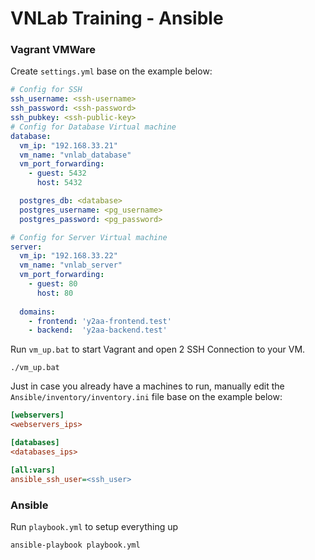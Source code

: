 # VNLab Training - Ansible
### Vagrant VMWare

Create `settings.yml` base on the example below:
```yml
# Config for SSH
ssh_username: <ssh-username>
ssh_password: <ssh-password>
ssh_pubkey: <ssh-public-key>
# Config for Database Virtual machine
database:
  vm_ip: "192.168.33.21"
  vm_name: "vnlab_database"
  vm_port_forwarding:
    - guest: 5432
      host: 5432

  postgres_db: <database>
  postgres_username: <pg_username>
  postgres_password: <pg_password>

# Config for Server Virtual machine
server:
  vm_ip: "192.168.33.22"
  vm_name: "vnlab_server"
  vm_port_forwarding:
    - guest: 80
      host: 80
  
  domains:
    - frontend: 'y2aa-frontend.test'
    - backend:  'y2aa-backend.test'
```

Run `vm_up.bat` to start Vagrant and open 2 SSH Connection to your VM.
```
./vm_up.bat
```
Just in case you already have a machines to run, manually edit the `Ansible/inventory/inventory.ini` file base on the example below:
```ini
[webservers]
<webservers_ips>

[databases]
<databases_ips>

[all:vars]
ansible_ssh_user=<ssh_user>
```
### Ansible
Run `playbook.yml` to setup everything up
```
ansible-playbook playbook.yml
```
